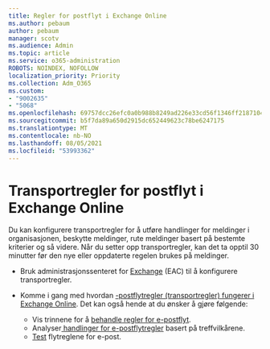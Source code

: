 ```yaml
---
title: Regler for postflyt i Exchange Online
ms.author: pebaum
author: pebaum
manager: scotv
ms.audience: Admin
ms.topic: article
ms.service: o365-administration
ROBOTS: NOINDEX, NOFOLLOW
localization_priority: Priority
ms.collection: Adm_O365
ms.custom:
- "9002635"
- "5068"
ms.openlocfilehash: 69757dcc26efc0a0b988b8249ad226e33cd56f1346ff21871042ecbaee24550a
ms.sourcegitcommit: b5f7da89a650d2915dc652449623c78be6247175
ms.translationtype: MT
ms.contentlocale: nb-NO
ms.lasthandoff: 08/05/2021
ms.locfileid: "53993362"
---
```

# <a name="mail-flow-transport-rules-in-exchange-online"></a>Transportregler for postflyt i Exchange Online

Du kan konfigurere transportregler for å utføre handlinger for meldinger i organisasjonen, beskytte meldinger, rute meldinger basert på bestemte kriterier og så videre.  Når du setter opp transportregler, kan det ta opptil 30 minutter før den nye eller oppdaterte regelen brukes på meldinger.

- Bruk administrasjonssenteret for [Exchange](https://go.microsoft.com/fwlink/p/?linkid=834822) (EAC) til å konfigurere transportregler.

- Komme i gang med hvordan [-postflytregler (transportregler) fungerer i Exchange Online](https://docs.microsoft.com/exchange/security-and-compliance/mail-flow-rules/mail-flow-rules). Det kan også hende at du ønsker å gjøre følgende:

    - Vis trinnene for å [behandle regler for e-postflyt](https://docs.microsoft.com/exchange/security-and-compliance/mail-flow-rules/manage-mail-flow-rules).
    - Analyser[ handlinger for e-postflytregler](https://docs.microsoft.com/exchange/security-and-compliance/mail-flow-rules/mail-flow-rule-actions) basert på treffvilkårene.
    - [Test](https://docs.microsoft.com/exchange/security-and-compliance/mail-flow-rules/test-mail-flow-rules) flytreglene for e-post.
